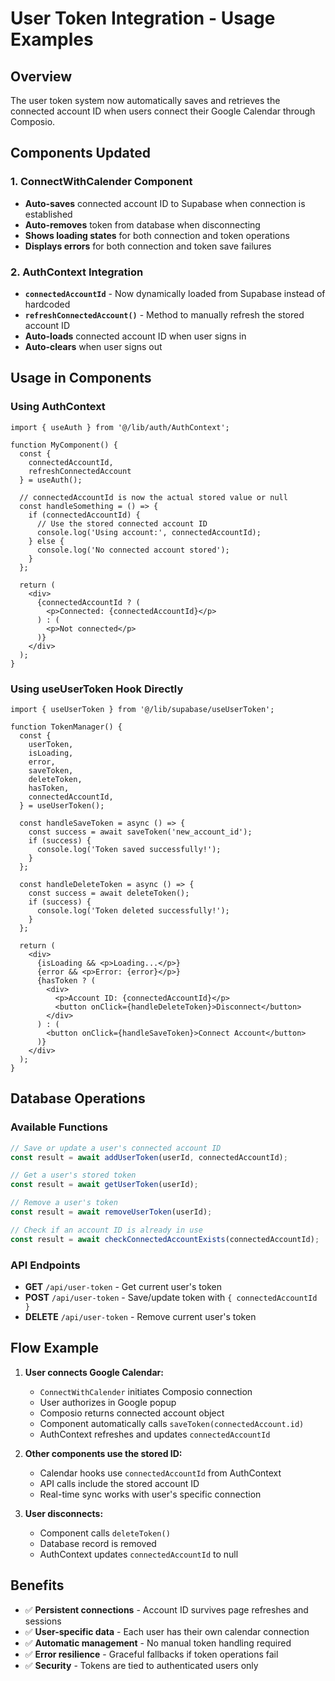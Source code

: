 # User Token Integration - Usage Examples

## Overview
The user token system now automatically saves and retrieves the connected account ID when users connect their Google Calendar through Composio.

## Components Updated

### 1. ConnectWithCalender Component
- **Auto-saves** connected account ID to Supabase when connection is established
- **Auto-removes** token from database when disconnecting
- **Shows loading states** for both connection and token operations
- **Displays errors** for both connection and token save failures

### 2. AuthContext Integration
- **`connectedAccountId`** - Now dynamically loaded from Supabase instead of hardcoded
- **`refreshConnectedAccount()`** - Method to manually refresh the stored account ID
- **Auto-loads** connected account ID when user signs in
- **Auto-clears** when user signs out

## Usage in Components

### Using AuthContext
```tsx
import { useAuth } from '@/lib/auth/AuthContext';

function MyComponent() {
  const { 
    connectedAccountId, 
    refreshConnectedAccount 
  } = useAuth();

  // connectedAccountId is now the actual stored value or null
  const handleSomething = () => {
    if (connectedAccountId) {
      // Use the stored connected account ID
      console.log('Using account:', connectedAccountId);
    } else {
      console.log('No connected account stored');
    }
  };

  return (
    <div>
      {connectedAccountId ? (
        <p>Connected: {connectedAccountId}</p>
      ) : (
        <p>Not connected</p>
      )}
    </div>
  );
}
```

### Using useUserToken Hook Directly
```tsx
import { useUserToken } from '@/lib/supabase/useUserToken';

function TokenManager() {
  const {
    userToken,
    isLoading,
    error,
    saveToken,
    deleteToken,
    hasToken,
    connectedAccountId,
  } = useUserToken();

  const handleSaveToken = async () => {
    const success = await saveToken('new_account_id');
    if (success) {
      console.log('Token saved successfully!');
    }
  };

  const handleDeleteToken = async () => {
    const success = await deleteToken();
    if (success) {
      console.log('Token deleted successfully!');
    }
  };

  return (
    <div>
      {isLoading && <p>Loading...</p>}
      {error && <p>Error: {error}</p>}
      {hasToken ? (
        <div>
          <p>Account ID: {connectedAccountId}</p>
          <button onClick={handleDeleteToken}>Disconnect</button>
        </div>
      ) : (
        <button onClick={handleSaveToken}>Connect Account</button>
      )}
    </div>
  );
}
```

## Database Operations

### Available Functions
```typescript
// Save or update a user's connected account ID
const result = await addUserToken(userId, connectedAccountId);

// Get a user's stored token
const result = await getUserToken(userId);

// Remove a user's token
const result = await removeUserToken(userId);

// Check if an account ID is already in use
const result = await checkConnectedAccountExists(connectedAccountId);
```

### API Endpoints
- **GET** `/api/user-token` - Get current user's token
- **POST** `/api/user-token` - Save/update token with `{ connectedAccountId }`
- **DELETE** `/api/user-token` - Remove current user's token

## Flow Example

1. **User connects Google Calendar:**
   - `ConnectWithCalender` initiates Composio connection
   - User authorizes in Google popup
   - Composio returns connected account object
   - Component automatically calls `saveToken(connectedAccount.id)`
   - AuthContext refreshes and updates `connectedAccountId`

2. **Other components use the stored ID:**
   - Calendar hooks use `connectedAccountId` from AuthContext
   - API calls include the stored account ID
   - Real-time sync works with user's specific connection

3. **User disconnects:**
   - Component calls `deleteToken()`
   - Database record is removed
   - AuthContext updates `connectedAccountId` to null

## Benefits

- ✅ **Persistent connections** - Account ID survives page refreshes and sessions
- ✅ **User-specific data** - Each user has their own calendar connection
- ✅ **Automatic management** - No manual token handling required
- ✅ **Error resilience** - Graceful fallbacks if token operations fail
- ✅ **Security** - Tokens are tied to authenticated users only